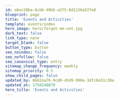 ```yaml
---
id: e6ec20ba-8cbb-49b5-a2f5-0d1130a527e8
blueprint: page
title: 'Events and Activities'
template: events/index
hero_image: hero/forget-me-not.jpg
dark_text: false
link_type: none
target_blank: false
button_type: button
seo_noindex: false
seo_nofollow: false
seo_canonical_type: entry
sitemap_change_frequency: weekly
sitemap_priority: 0.5
show_child_pages: false
updated_by: 6662aa76-9cd8-45d9-990e-3dfc8e51c38a
updated_at: 1750248879
hero_title: 'Events and Activities'
---
```

